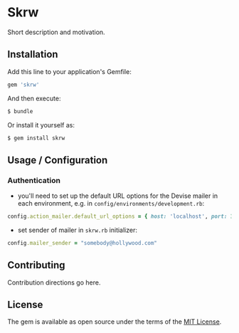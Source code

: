# Skrw
Short description and motivation.

## Installation
Add this line to your application's Gemfile:

```ruby
gem 'skrw'
```

And then execute:
```bash
$ bundle
```

Or install it yourself as:
```bash
$ gem install skrw
```

## Usage / Configuration

### Authentication
- you'll need to set up the default URL options for the Devise mailer in each environment, e.g. in `config/environments/development.rb`:
```ruby
config.action_mailer.default_url_options = { host: 'localhost', port: 3000 }
```
- set sender of mailer in `skrw.rb` initializer:
```ruby
config.mailer_sender = "somebody@hollywood.com"
```

## Contributing
Contribution directions go here.

## License
The gem is available as open source under the terms of the [MIT License](https://opensource.org/licenses/MIT).
